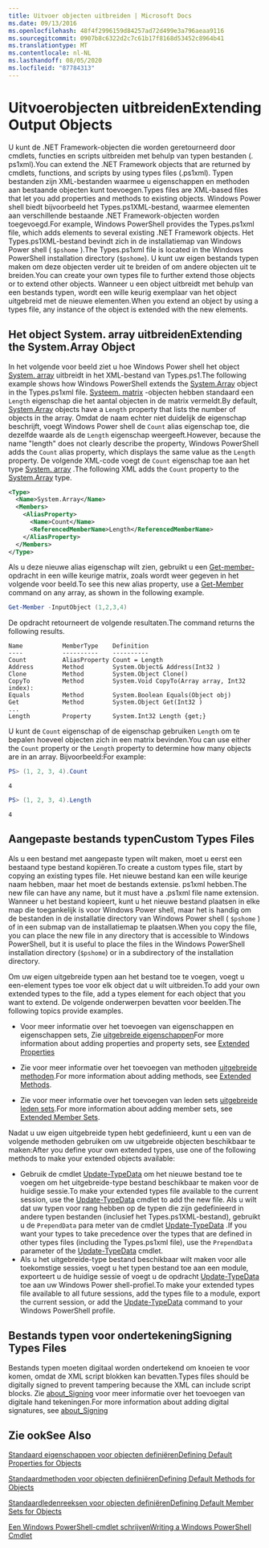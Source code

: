 ```yaml
---
title: Uitvoer objecten uitbreiden | Microsoft Docs
ms.date: 09/13/2016
ms.openlocfilehash: 48f4f2996159d84257ad72d499e3a796aeaa9116
ms.sourcegitcommit: 0907b8c6322d2c7c61b17f8168d53452c8964b41
ms.translationtype: MT
ms.contentlocale: nl-NL
ms.lasthandoff: 08/05/2020
ms.locfileid: "87784313"
---
```

# <a name="extending-output-objects"></a><span data-ttu-id="c26a3-102">Uitvoerobjecten uitbreiden</span><span class="sxs-lookup"><span data-stu-id="c26a3-102">Extending Output Objects</span></span>

<span data-ttu-id="c26a3-103">U kunt de .NET Framework-objecten die worden geretourneerd door cmdlets, functies en scripts uitbreiden met behulp van typen bestanden (. ps1xml).</span><span class="sxs-lookup"><span data-stu-id="c26a3-103">You can extend the .NET Framework objects that are returned by cmdlets, functions, and scripts by using types files (.ps1xml).</span></span> <span data-ttu-id="c26a3-104">Typen bestanden zijn XML-bestanden waarmee u eigenschappen en methoden aan bestaande objecten kunt toevoegen.</span><span class="sxs-lookup"><span data-stu-id="c26a3-104">Types files are XML-based files that let you add properties and methods to existing objects.</span></span> <span data-ttu-id="c26a3-105">Windows Power shell biedt bijvoorbeeld het Types.ps1XML-bestand, waarmee elementen aan verschillende bestaande .NET Framework-objecten worden toegevoegd.</span><span class="sxs-lookup"><span data-stu-id="c26a3-105">For example, Windows PowerShell provides the Types.ps1xml file, which adds elements to several existing .NET Framework objects.</span></span> <span data-ttu-id="c26a3-106">Het Types.ps1XML-bestand bevindt zich in de installatiemap van Windows Power shell ( `$pshome` ).</span><span class="sxs-lookup"><span data-stu-id="c26a3-106">The Types.ps1xml file is located in the Windows PowerShell installation directory (`$pshome`).</span></span> <span data-ttu-id="c26a3-107">U kunt uw eigen bestands typen maken om deze objecten verder uit te breiden of om andere objecten uit te breiden.</span><span class="sxs-lookup"><span data-stu-id="c26a3-107">You can create your own types file to further extend those objects or to extend other objects.</span></span> <span data-ttu-id="c26a3-108">Wanneer u een object uitbreidt met behulp van een bestands typen, wordt een wille keurig exemplaar van het object uitgebreid met de nieuwe elementen.</span><span class="sxs-lookup"><span data-stu-id="c26a3-108">When you extend an object by using a types file, any instance of the object is extended with the new elements.</span></span>

## <a name="extending-the-systemarray-object"></a><span data-ttu-id="c26a3-109">Het object System. array uitbreiden</span><span class="sxs-lookup"><span data-stu-id="c26a3-109">Extending the System.Array Object</span></span>

<span data-ttu-id="c26a3-110">In het volgende voor beeld ziet u hoe Windows Power shell het object [System. array](/dotnet/api/System.Array) uitbreidt in het XML-bestand van Types.ps1.</span><span class="sxs-lookup"><span data-stu-id="c26a3-110">The following example shows how Windows PowerShell extends the [System.Array](/dotnet/api/System.Array) object in the Types.ps1xml file.</span></span> <span data-ttu-id="c26a3-111">[Systeem. matrix](/dotnet/api/System.Array) -objecten hebben standaard een `Length` eigenschap die het aantal objecten in de matrix vermeldt.</span><span class="sxs-lookup"><span data-stu-id="c26a3-111">By default, [System.Array](/dotnet/api/System.Array) objects have a `Length` property that lists the number of objects in the array.</span></span> <span data-ttu-id="c26a3-112">Omdat de naam echter niet duidelijk de eigenschap beschrijft, voegt Windows Power shell de `Count` alias eigenschap toe, die dezelfde waarde als de `Length` eigenschap weergeeft.</span><span class="sxs-lookup"><span data-stu-id="c26a3-112">However, because the name "length" does not clearly describe the property, Windows PowerShell adds the `Count` alias property, which displays the same value as the `Length` property.</span></span> <span data-ttu-id="c26a3-113">De volgende XML-code voegt de `Count` eigenschap toe aan het type [System. array](/dotnet/api/System.Array) .</span><span class="sxs-lookup"><span data-stu-id="c26a3-113">The following XML adds the `Count` property to the [System.Array](/dotnet/api/System.Array) type.</span></span>

```xml
<Type>
  <Name>System.Array</Name>
  <Members>
    <AliasProperty>
      <Name>Count</Name>
      <ReferencedMemberName>Length</ReferencedMemberName>
    </AliasProperty>
  </Members>
</Type>

```

<span data-ttu-id="c26a3-114">Als u deze nieuwe alias eigenschap wilt zien, gebruikt u een [Get-member-](/powershell/module/Microsoft.PowerShell.Utility/Get-Member) opdracht in een wille keurige matrix, zoals wordt weer gegeven in het volgende voor beeld.</span><span class="sxs-lookup"><span data-stu-id="c26a3-114">To see this new alias property, use a [Get-Member](/powershell/module/Microsoft.PowerShell.Utility/Get-Member) command on any array, as shown in the following example.</span></span>

```powershell
Get-Member -InputObject (1,2,3,4)
```

<span data-ttu-id="c26a3-115">De opdracht retourneert de volgende resultaten.</span><span class="sxs-lookup"><span data-stu-id="c26a3-115">The command returns the following results.</span></span>

```output
Name           MemberType    Definition
----           ----------    ----------
Count          AliasProperty Count = Length
Address        Method        System.Object& Address(Int32 )
Clone          Method        System.Object Clone()
CopyTo         Method        System.Void CopyTo(Array array, Int32 index):
Equals         Method        System.Boolean Equals(Object obj)
Get            Method        System.Object Get(Int32 )
...
Length         Property      System.Int32 Length {get;}
```

<span data-ttu-id="c26a3-116">U kunt de `Count` eigenschap of de eigenschap gebruiken `Length` om te bepalen hoeveel objecten zich in een matrix bevinden.</span><span class="sxs-lookup"><span data-stu-id="c26a3-116">You can use either the `Count` property or the `Length` property to determine how many objects are in an array.</span></span> <span data-ttu-id="c26a3-117">Bijvoorbeeld:</span><span class="sxs-lookup"><span data-stu-id="c26a3-117">For example:</span></span>

```powershell
PS> (1, 2, 3, 4).Count
```

```output
4
```

```powershell
PS> (1, 2, 3, 4).Length
```

```output
4
```

## <a name="custom-types-files"></a><span data-ttu-id="c26a3-118">Aangepaste bestands typen</span><span class="sxs-lookup"><span data-stu-id="c26a3-118">Custom Types Files</span></span>

<span data-ttu-id="c26a3-119">Als u een bestand met aangepaste typen wilt maken, moet u eerst een bestaand type bestand kopiëren.</span><span class="sxs-lookup"><span data-stu-id="c26a3-119">To create a custom types file, start by copying an existing types file.</span></span> <span data-ttu-id="c26a3-120">Het nieuwe bestand kan een wille keurige naam hebben, maar het moet de bestands extensie. ps1xml hebben.</span><span class="sxs-lookup"><span data-stu-id="c26a3-120">The new file can have any name, but it must have a .ps1xml file name extension.</span></span> <span data-ttu-id="c26a3-121">Wanneer u het bestand kopieert, kunt u het nieuwe bestand plaatsen in elke map die toegankelijk is voor Windows Power shell, maar het is handig om de bestanden in de installatie directory van Windows Power shell ( `$pshome` ) of in een submap van de installatiemap te plaatsen.</span><span class="sxs-lookup"><span data-stu-id="c26a3-121">When you copy the file, you can place the new file in any directory that is accessible to Windows PowerShell, but it is useful to place the files in the Windows PowerShell installation directory (`$pshome`) or in a subdirectory of the installation directory.</span></span>

<span data-ttu-id="c26a3-122">Om uw eigen uitgebreide typen aan het bestand toe te voegen, voegt u een-element types toe voor elk object dat u wilt uitbreiden.</span><span class="sxs-lookup"><span data-stu-id="c26a3-122">To add your own extended types to the file, add a types element for each object that you want to extend.</span></span> <span data-ttu-id="c26a3-123">De volgende onderwerpen bevatten voor beelden.</span><span class="sxs-lookup"><span data-stu-id="c26a3-123">The following topics provide examples.</span></span>

- <span data-ttu-id="c26a3-124">Voor meer informatie over het toevoegen van eigenschappen en eigenschappen sets, Zie [uitgebreide eigenschappen](./extending-properties-for-objects.md)</span><span class="sxs-lookup"><span data-stu-id="c26a3-124">For more information about adding properties and property sets, see [Extended Properties](./extending-properties-for-objects.md)</span></span>

- <span data-ttu-id="c26a3-125">Zie voor meer informatie over het toevoegen van methoden [uitgebreide methoden](./defining-default-methods-for-objects.md).</span><span class="sxs-lookup"><span data-stu-id="c26a3-125">For more information about adding methods, see [Extended Methods](./defining-default-methods-for-objects.md).</span></span>

- <span data-ttu-id="c26a3-126">Zie voor meer informatie over het toevoegen van leden sets [uitgebreide leden sets](./defining-default-member-sets-for-objects.md).</span><span class="sxs-lookup"><span data-stu-id="c26a3-126">For more information about adding member sets, see [Extended Member Sets](./defining-default-member-sets-for-objects.md).</span></span>

<span data-ttu-id="c26a3-127">Nadat u uw eigen uitgebreide typen hebt gedefinieerd, kunt u een van de volgende methoden gebruiken om uw uitgebreide objecten beschikbaar te maken:</span><span class="sxs-lookup"><span data-stu-id="c26a3-127">After you define your own extended types, use one of the following methods to make your extended objects available:</span></span>

- <span data-ttu-id="c26a3-128">Gebruik de cmdlet [Update-TypeData](/powershell/module/Microsoft.PowerShell.Utility/Update-TypeData) om het nieuwe bestand toe te voegen om het uitgebreide-type bestand beschikbaar te maken voor de huidige sessie.</span><span class="sxs-lookup"><span data-stu-id="c26a3-128">To make your extended types file available to the current session, use the [Update-TypeData](/powershell/module/Microsoft.PowerShell.Utility/Update-TypeData) cmdlet to add the new file.</span></span> <span data-ttu-id="c26a3-129">Als u wilt dat uw typen voor rang hebben op de typen die zijn gedefinieerd in andere typen bestanden (inclusief het Types.ps1XML-bestand), gebruikt u de `PrependData` para meter van de cmdlet [Update-TypeData](/powershell/module/Microsoft.PowerShell.Utility/Update-TypeData) .</span><span class="sxs-lookup"><span data-stu-id="c26a3-129">If you want your types to take precedence over the types that are defined in other types files (including the Types.ps1xml file), use the `PrependData` parameter of the [Update-TypeData](/powershell/module/Microsoft.PowerShell.Utility/Update-TypeData) cmdlet.</span></span>
- <span data-ttu-id="c26a3-130">Als u het uitgebreide-type bestand beschikbaar wilt maken voor alle toekomstige sessies, voegt u het typen bestand toe aan een module, exporteert u de huidige sessie of voegt u de opdracht [Update-TypeData](/powershell/module/Microsoft.PowerShell.Utility/Update-TypeData) toe aan uw Windows Power shell-profiel.</span><span class="sxs-lookup"><span data-stu-id="c26a3-130">To make your extended types file available to all future sessions, add the types file to a module, export the current session, or add the [Update-TypeData](/powershell/module/Microsoft.PowerShell.Utility/Update-TypeData) command to your Windows PowerShell profile.</span></span>

## <a name="signing-types-files"></a><span data-ttu-id="c26a3-131">Bestands typen voor ondertekening</span><span class="sxs-lookup"><span data-stu-id="c26a3-131">Signing Types Files</span></span>

<span data-ttu-id="c26a3-132">Bestands typen moeten digitaal worden ondertekend om knoeien te voor komen, omdat de XML script blokken kan bevatten.</span><span class="sxs-lookup"><span data-stu-id="c26a3-132">Types files should be digitally signed to prevent tampering because the XML can include script blocks.</span></span> <span data-ttu-id="c26a3-133">Zie [about_Signing](/powershell/module/microsoft.powershell.core/about/about_signing) voor meer informatie over het toevoegen van digitale hand tekeningen.</span><span class="sxs-lookup"><span data-stu-id="c26a3-133">For more information about adding digital signatures, see [about_Signing](/powershell/module/microsoft.powershell.core/about/about_signing)</span></span>

## <a name="see-also"></a><span data-ttu-id="c26a3-134">Zie ook</span><span class="sxs-lookup"><span data-stu-id="c26a3-134">See Also</span></span>

[<span data-ttu-id="c26a3-135">Standaard eigenschappen voor objecten definiëren</span><span class="sxs-lookup"><span data-stu-id="c26a3-135">Defining Default Properties for Objects</span></span>](./extending-properties-for-objects.md)

[<span data-ttu-id="c26a3-136">Standaardmethoden voor objecten definiëren</span><span class="sxs-lookup"><span data-stu-id="c26a3-136">Defining Default Methods for Objects</span></span>](./defining-default-methods-for-objects.md)

[<span data-ttu-id="c26a3-137">Standaardledenreeksen voor objecten definiëren</span><span class="sxs-lookup"><span data-stu-id="c26a3-137">Defining Default Member Sets for Objects</span></span>](./defining-default-member-sets-for-objects.md)

[<span data-ttu-id="c26a3-138">Een Windows PowerShell-cmdlet schrijven</span><span class="sxs-lookup"><span data-stu-id="c26a3-138">Writing a Windows PowerShell Cmdlet</span></span>](./writing-a-windows-powershell-cmdlet.md)
